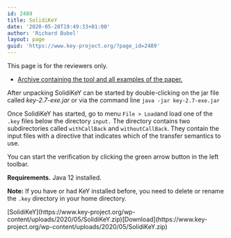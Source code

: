 ```yaml
---
id: 2489
title: SolidiKeY
date: '2020-05-28T19:49:33+01:00'
author: 'Richard Bubel'
layout: page
guid: 'https://www.key-project.org/?page_id=2489'
---
```


This page is for the reviewers only.

- [Archive containing the tool and all examples of the paper.](https://www.key-project.org/wp-content/uploads/2020/05/SolidiKeY.zip)

After unpacking SolidiKeY can be started by double-clicking on the jar file called <span>*key-2.7-exe.jar* or via the command line `java -jar key-2.7-exe.jar`</span>

Once SolidiKeY has started, go to menu `File > Load`and load one of the `.key` files below the directory `input.` The directory contains two subdirectories called `withCallBack` and `withoutCallBack`. They contain the input files with a directive that indicates which of the transfer semantics to use.

You can start the verification by clicking the green arrow button in the left toolbar.

**Requirements.** Java 12 installed.

**Note:** If you have or had KeY installed before, you need to delete or rename the `.key` directory in your home directory.

<div class="wp-block-file">[SolidiKeY](https://www.key-project.org/wp-content/uploads/2020/05/SolidiKeY.zip)[Download](https://www.key-project.org/wp-content/uploads/2020/05/SolidiKeY.zip)</div>